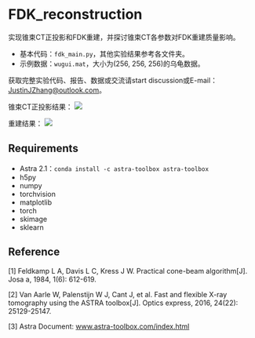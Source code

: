 # FDK_reconstruction
实现锥束CT正投影和FDK重建，并探讨锥束CT各参数对FDK重建质量影响。

* 基本代码：```fdk_main.py```，其他实验结果参考各文件夹。
* 示例数据：```wugui.mat```，大小为(256, 256, 256)的乌龟数据。

获取完整实验代码、报告、数据或交流请start discussion或E-mail：JustinJZhang@outlook.com。

锥束CT正投影结果：
![](projection.png)

重建结果：
![](reconstruction.png)

## Requirements
* Astra 2.1：```conda install -c astra-toolbox astra-toolbox```
* h5py
* numpy
* torchvision
* matplotlib
* torch
* skimage
* sklearn

## Reference
[1] Feldkamp L A, Davis L C, Kress J W. Practical cone-beam algorithm[J]. Josa a, 1984, 1(6): 612-619.

[2] Van Aarle W, Palenstijn W J, Cant J, et al. Fast and flexible X-ray tomography using the ASTRA toolbox[J]. Optics express, 2016, 24(22): 25129-25147.

[3] Astra Document: www.astra-toolbox.com/index.html
